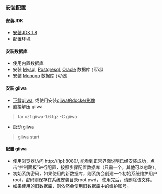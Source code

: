 ### 安装配置

#### 安装JDK
* [安装JDK 1.8](https://www.oracle.com/technetwork/java/javase/downloads/jdk8-downloads-2133151.html)
* 配置环境

#### 安装数据库
* 使用内置数据库
* 安装 [Mysql](https://dev.mysql.com/downloads/os-linux.html), [Postgresql](https://www.postgresql.org/download/), [Oracle](https://www.oracle.com/database/) 数据库 *(可选)*
* 安装 [Monogo](https://www.mongodb.com/download-center/community) 数据库 *(可选)*

#### 安装 giiwa
* [下载giiwa](https://www.giiwa.org/home/), 或使用安装[giiwa的docker影像](https://hub.docker.com/r/s20000/giiwa)
* 直接解压 giiwa
> tar xzf giiwa-1.6.tgz -C giiwa
* 启动 giiwa
> giiwa start

#### 配置 giiwa
* 使用浏览器访问 http://[ip]:8080/, 能看到正常界面说明已经安装成功，点击“控制面板”进行配置，按照步骤配置数据库（只需一个，其他可以忽略）。
* 初始系统密码，如果使用的新数据库，则系统会创建一个初始系统维护用户root，密码则保存在系统安装目录root.pwd， 使用完后，请删除该文件。
* 如果使用的旧数据库，则依然会使用旧数据库中的维护账号。
